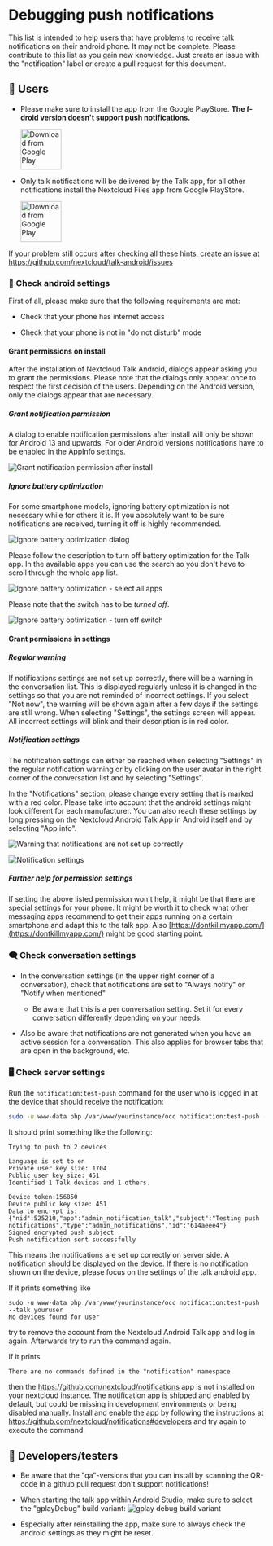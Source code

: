 <!--
 ~ SPDX-FileCopyrightText: 2021-2024 Nextcloud GmbH and Nextcloud contributors
 ~ SPDX-License-Identifier: GPL-3.0-or-later
-->
# Debugging push notifications

This list is intended to help users that have problems to receive talk notifications on their android phone. It may 
not be complete. Please contribute to this list as you gain new knowledge. Just create an issue with the 
"notification" label or create a pull request for this document. 

## 📱 Users
- Please make sure to install the app from the Google PlayStore. **The f-droid version doesn't support push 
  notifications.**
  
  [<img src="https://play.google.com/intl/en_us/badges/images/generic/en_badge_web_generic.png"
  alt="Download from Google Play"
  height="80">](https://play.google.com/store/apps/details?id=com.nextcloud.talk2)

- Only talk notifications will be delivered by the Talk app, for all other notifications install the Nextcloud Files 
  app from Google PlayStore.
  
  [<img src="https://play.google.com/intl/en_us/badges/images/generic/en_badge_web_generic.png"
  alt="Download from Google Play"
  height="80">](https://play.google.com/store/apps/details?id=com.nextcloud.client)

If your problem still occurs after checking all these hints, create an issue at https://github.com/nextcloud/talk-android/issues

### 🤖 Check android settings

First of all, please make sure that the following requirements are met:

- Check that your phone has internet access

- Check that your phone is not in "do not disturb" mode

#### Grant permissions on install

After the installation of Nextcloud Talk Android, dialogs appear asking you to grant the permissions.
Please note that the dialogs only appear once to respect the first decision of the users.
Depending on the Android version, only the dialogs appear that are necessary.

##### Grant notification permission

A dialog to enable notification permissions after install will only be shown for Android 13 and upwards. For older 
Android versions notifications have to be enabled in the AppInfo settings.

![Grant notification permission after install](/docs/grantNotificationPermissionAfterInstall.png "Grant notification permission after install")

##### Ignore battery optimization

For some smartphone models, ignoring battery optimization is not necessary while for others it is. If you absolutely want to be sure notifications are received, turning it off is highly recommended.

![Ignore battery optimization dialog](/docs/ignoreBatteryOptimizationDialog.png "Ignore battery optimization dialog")

Please follow the description to turn off battery optimization for the Talk app. In the available apps you can use the search so you don't have to scroll through the whole app list.

![Ignore battery optimization - select all apps](/docs/ignoreBatteryOptimizationSelectAllApps.png "Ignore battery optimization - select all apps")

Please note that the switch has to be *turned off*.

![Ignore battery optimization - turn off switch](/docs/ignoreBatteryOptimizationTurnOffSwitch.png "Ignore battery optimization - turn off switch")

#### Grant permissions in settings

##### Regular warning

If notifications settings are not set up correctly, there will be a warning in the conversation list. This is displayed regularly unless it is changed in the settings so that you are not reminded of incorrect settings.
If you select "Not now", the warning will be shown again after a few days if the settings are still wrong. When 
selecting "Settings", the settings screen will appear. All incorrect settings will blink and their description is in 
red color. 

##### Notification settings

The notification settings can either be reached when selecting "Settings" in the regular notification warning or by 
clicking on the user avatar in the right corner of the conversation list and by selecting "Settings".

In the "Notifications" section, please change every setting that is marked with a red color.
Please take into account that the android settings might look different for each manufacturer. 
You can also reach these settings by long pressing on the Nextcloud Android Talk App in Android itself and by selecting 
"App info".

![Warning that notifications are not set up correctly](/docs/notificationsNotSetUpCorrectlyWarning.png "Warning that notifications are not set up correctly")

![Notification settings](/docs/notificationSettingsExample.png "Notification settings")

##### Further help for permission settings

If setting the above listed permission won't help, it might be that there are special settings for your phone. It 
might be worth it to check what other messaging apps recommend to get their apps running on a certain smartphone and adapt this to the talk app.
Also [https://dontkillmyapp.com/](https://dontkillmyapp.com/) might be good starting point.

### 🗨️ Check conversation settings
- In the conversation settings (in the upper right corner of a conversation), check that notifications are set to 
  "Always notify" or "Notify when mentioned"

	- Be aware that this is a per conversation setting. Set it for every conversation differently depending on your 
      needs.

- Also be aware that notifications are not generated when you have an active session for a conversation. This also 
  applies for browser tabs that are open in the background, etc.

### 🖥 Check server settings

Run the `notification:test-push` command for the user who is logged in at the device that should receive the notification:

```bash
sudo -u www-data php /var/www/yourinstance/occ notification:test-push --talk youruser
```

It should print something like the following:
```
Trying to push to 2 devices
  
Language is set to en
Private user key size: 1704
Public user key size: 451
Identified 1 Talk devices and 1 others.

Device token:156850
Device public key size: 451
Data to encrypt is: {"nid":525210,"app":"admin_notification_talk","subject":"Testing push notifications","type":"admin_notifications","id":"614aeee4"}
Signed encrypted push subject
Push notification sent successfully
```
This means the notifications are set up correctly on server side. A notification should be displayed on the device. 
If there is no notification shown on the device, please focus on the settings of the talk android app.

If it prints something like
```
sudo -u www-data php /var/www/yourinstance/occ notification:test-push --talk youruser
No devices found for user
```
try to remove the account from the Nextcloud Android Talk app and log in again. Afterwards try to run the command 
again.
 
If it prints
```
There are no commands defined in the "notification" namespace. 
```
then the https://github.com/nextcloud/notifications app is not installed on your nextcloud instance.
The notification app is shipped and enabled by default, but could be missing in development environments or being disabled manually.
Install and enable the app by following the instructions at https://github.com/nextcloud/notifications#developers and 
try again to execute the command.

## 🦺 Developers/testers
- Be aware that the "qa"-versions that you can install by scanning the QR-code in a github pull request don't 
  support notifications!

- When starting the talk app within Android Studio, make sure to select the "gplayDebug" build variant:
  ![gplay debug build variant](/docs/gplayDebugBuildVariant.png "gplay debug build variant")

- Especially after reinstalling the app, make sure to always check the android settings as they might be reset.
